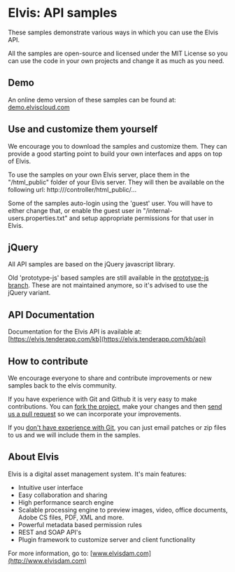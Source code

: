 Elvis: API samples
=======================================

These samples demonstrate various ways in which you can use the Elvis API.

All the samples are open-source and licensed under the MIT License so you can use the code in your own projects and change it as much as you need.


Demo
--------
An online demo version of these samples can be found at: [demo.elviscloud.com](http://demo.elviscloud.com)


Use and customize them yourself
--------
We encourage you to download the samples and customize them. They can provide a good starting point to build your own interfaces and apps on top of Elvis.

To use the samples on your own Elvis server, place them in the "<config>/html_public" folder of your Elvis server. They will then be available on the following url: http://<yourserver>/controller/html_public/...

Some of the samples auto-login using the 'guest' user. You will have to either change that, or enable the guest user in "<config>/internal-users.properties.txt" and setup appropriate permissions for that user in Elvis.


jQuery
--------
All API samples are based on the jQuery javascript library.

Old 'prototype-js' based samples are still available in the [prototype-js branch](https://github.com/dutchsoftware/elvis-API-samples/tree/prototype-js). These are not maintained anymore, so it's advised to use the jQuery variant.


API Documentation
--------
Documentation for the Elvis API is available at: [https://elvis.tenderapp.com/kb](https://elvis.tenderapp.com/kb/api)


How to contribute
--------
We encourage everyone to share and contribute improvements or new samples back to the elvis community.

If you have experience with Git and Github it is very easy to make contributions. You can [fork the project](http://help.github.com/forking), make your changes and then [send us a pull request](http://help.github.com/pull-requests) so we can incorporate your improvements.

If you [don't have experience with Git](http://help.github.com), you can just email patches or zip files to us and we will include them in the samples.


About Elvis
--------
Elvis is a digital asset management system. It's main features:

- Intuitive user interface
- Easy collaboration and sharing
- High performance search engine
- Scalable processing engine to preview images, video, office documents, Adobe CS files, PDF, XML and more.
- Powerful metadata based permission rules
- REST and SOAP API's
- Plugin framework to customize server and client functionality

For more information, go to: [www.elvisdam.com](http://www.elvisdam.com)